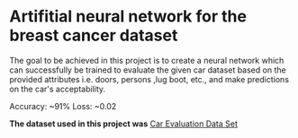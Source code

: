 # Artifitial neural network for the breast cancer dataset

The goal to be achieved in this project is to create a neural network which can successfully be trained to evaluate the given car dataset based on the provided attributes i.e. doors, persons ,lug boot, etc., and make predictions on the car's acceptability.

Accuracy: ~91%
Loss: ~0.02

**The dataset used in this project was** [Car Evaluation Data Set](https://archive.ics.uci.edu/ml/datasets/car+evaluation)
